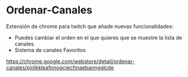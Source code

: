 # Ordenar-Canales
Extensión de chrome para twitch que añade nuevas funcionalidades:

* Puedes cambiar el orden en el que quieres que se muestre la lista de canales.
* Sistema de canales Favoritos


https://chrome.google.com/webstore/detail/ordenar-canales/pjnlkkleafpnogcjecfmaebanngglcde
